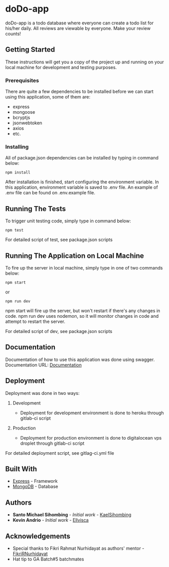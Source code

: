 # doDo-app

doDo-app is a todo database where everyone can create a todo list for his/her daily.
All reviews are viewable by everyone. Make your review counts!

## Getting Started

These instructions will get you a copy of the project up and running on your local machine for development and testing purposes.

### Prerequisites
There are quite a few dependencies to be installed before we can start using this application, some of them are:
- express
- mongoose
- bcryptjs
- jsonwebtoken
- axios
- etc.

### Installing
All of package.json dependencies can be installed by typing in command below:
```
npm install
```
After installation is finished, start configuring the environment variable.
In this application, environment variable is saved to .env file. An example of .env file can be found on .env.example file.

## Running The Tests

To trigger unit testing code, simply type in command below:
```
npm test
```

For detailed script of test, see package.json scripts

## Running The Application on Local Machine

To fire up the server in local machine, simply type in one of two commands below:
```
npm start
```
or
```
npm run dev
```
npm start will fire up the server, but won't restart if there's any changes in code.
npm run dev uses nodemon, so it will monitor changes in code and attempt to restart the server.

For detailed script of dev, see package.json scripts

## Documentation

Documentation of how to use this application was done using swagger.
Documentation URL: [Documentation](https://awesome-project-glints.herokuapp.com/documentation)

## Deployment

Deployment was done in two ways:
1. Development
    - Deployment for development environment is done to heroku through gitlab-ci script

2. Production
    - Deployment for production environment is done to digitalocean vps droplet through gitlab-ci script

For detailed deployment script, see gitlag-ci.yml file

## Built With

* [Express](https://expressjs.com/) - Framework
* [MongoDB](https://www.mongodb.com/) - Database

## Authors

* **Santo Michael Sihombing** - *Initial work* - [KaelSihombing](https://gitlab.com/kaelsihombing)
* **Kevin Andrio** - *Initial work* - [Ellvisca](https://gitlab.com/ellvisca)

## Acknowledgements

* Special thanks to Fikri Rahmat Nurhidayat as authors' mentor - [FikriRNurhidayat](https://gitlab.com/FikriRNurhidayat)
* Hat tip to GA Batch#5 batchmates

